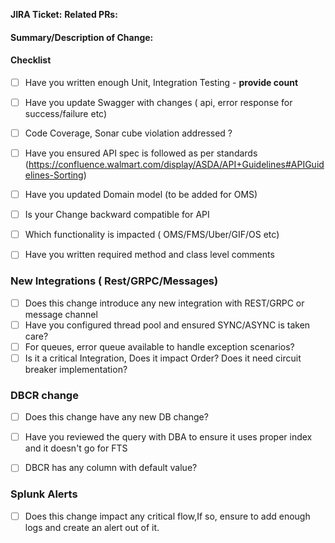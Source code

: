 **JIRA Ticket:**
**Related PRs:**

#### Summary/Description of Change:


#### Checklist
- [ ] Have you written enough Unit, Integration Testing - **provide count**
- [ ] Have you update Swagger with changes ( api, error response for success/failure etc)
- [ ] Code Coverage, Sonar cube violation addressed ?
- [ ] Have you ensured API spec is followed as per standards (https://confluence.walmart.com/display/ASDA/API+Guidelines#APIGuidelines-Sorting)
- [ ] Have you updated Domain model (to be added for OMS)
- [ ] Is your Change backward compatible for API
- [ ] Which functionality is impacted ( OMS/FMS/Uber/GIF/OS etc)
- [ ] Have you written required method and class level comments


### **New Integrations ( Rest/GRPC/Messages)**
- [ ] Does this change introduce any new integration with REST/GRPC or message channel
- [ ] Have you configured thread pool and ensured SYNC/ASYNC is taken care?
- [ ] For queues, error queue available to handle exception scenarios?
- [ ] Is it a critical Integration, Does it impact Order? Does it need circuit breaker implementation?

### **DBCR change**
- [ ] Does this change have any new DB change?
- [ ] Have you reviewed the query with DBA to ensure it uses proper index and it doesn't go for FTS
- [ ] DBCR has any column with default value?


### **Splunk Alerts**
- [ ] Does this change impact any critical flow,If so, ensure to add enough logs and create an alert out of it.
